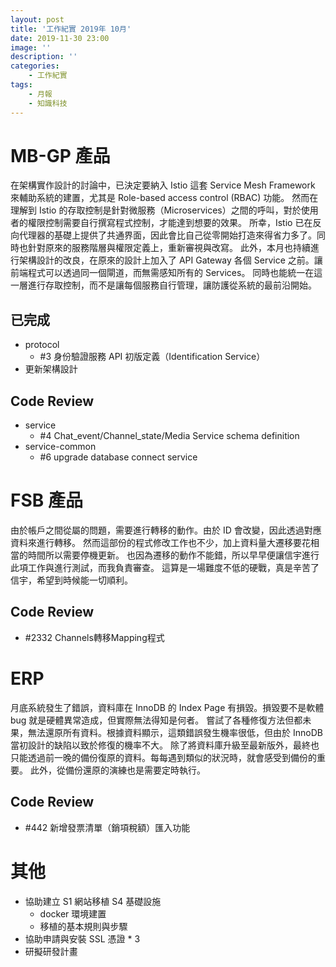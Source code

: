 ```yaml
---
layout: post
title: '工作紀實 2019年 10月'
date: 2019-11-30 23:00
image: ''
description: ''
categories:
    - 工作紀實
tags:
    - 月報
    - 知識科技
---
```

# MB-GP 產品

在架構實作設計的討論中，已決定要納入 Istio 這套 Service Mesh Framework 來輔助系統的建置，尤其是 Role-based access control (RBAC) 功能。
然而在理解到 Istio 的存取控制是針對微服務（Microservices）之間的呼叫，對於使用者的權限控制需要自行撰寫程式控制，才能達到想要的效果。
所幸，Istio 已在反向代理器的基礎上提供了共通界面，因此會比自己從零開始打造來得省力多了。同時也針對原來的服務階層與權限定義上，重新審視與改寫。
此外，本月也持續進行架構設計的改良，在原來的設計上加入了 API Gateway 各個 Service 之前。讓前端程式可以透過同一個閘道，而無需感知所有的 Services。
同時也能統一在這一層進行存取控制，而不是讓每個服務自行管理，讓防護從系統的最前沿開始。

## 已完成

* protocol
    + #3 身份驗證服務 API 初版定義（Identification Service）
* 更新架構設計

## Code Review

* service
    + #4 Chat_event/Channel_state/Media Service schema definition
* service-common
    + #6 upgrade database connect service

# FSB 產品

由於帳戶之間從屬的問題，需要進行轉移的動作。由於 ID 會改變，因此透過對應資料來進行轉移。
然而這部份的程式修改工作也不少，加上資料量大遷移要花相當的時間所以需要停機更新。
也因為遷移的動作不能錯，所以早早便讓信宇進行此項工作與進行測試，而我負責審查。
這算是一場難度不低的硬戰，真是辛苦了信宇，希望到時候能一切順利。

## Code Review

* #2332 Channels轉移Mapping程式

# ERP

月底系統發生了錯誤，資料庫在 InnoDB 的 Index Page 有損毀。損毀要不是軟體 bug 就是硬體異常造成，但實際無法得知是何者。
嘗試了各種修復方法但都未果，無法還原所有資料。根據資料顯示，這類錯誤發生機率很低，但由於 InnoDB 當初設計的缺陷以致於修復的機率不大。
除了將資料庫升級至最新版外，最終也只能透過前一晚的備份復原的資料。每每遇到類似的狀況時，就會感受到備份的重要。
此外，從備份還原的演練也是需要定時執行。

## Code Review

* #442 新增發票清單（銷項稅額）匯入功能

# 其他

* 協助建立 S1 網站移植 S4 基礎設施
    + docker 環境建置
    + 移植的基本規則與步驟
* 協助申請與安裝 SSL 憑證 * 3
* 研擬研發計畫
